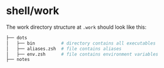# shell/work

The work directory structure at `.work` should look like this:

```sh
├── dots
│   ├── bin          # directory contains all executables
│   ├── aliases.zsh  # file contains aliases
│   ├── env.zsh      # file contains environment variables
├── notes
```
